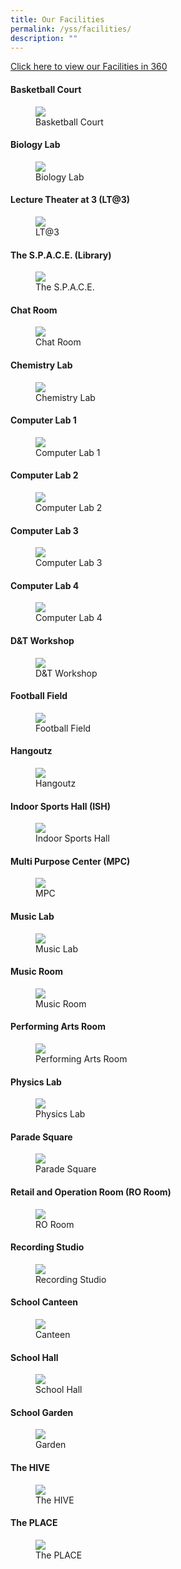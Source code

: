 ```yaml
---
title: Our Facilities
permalink: /yss/facilities/
description: ""
---
```

[Click here to view our Facilities in 360](https://kuula.co/share/collection/7PDqZ?logo=1&info=1&fs=1&vr=0&sd=1&thumbs=1)

#### Basketball Court
<figure><img src="/…"><figcaption>Basketball Court</figcaption></figure>

#### Biology Lab
<figure><img src="/…"><figcaption>Biology Lab</figcaption></figure> 

#### Lecture Theater at 3 (LT@3)
<figure><img src="/images/YSS/LT@3.png"><figcaption>LT@3</figcaption></figure> 

#### The S.P.A.C.E. (Library)
<figure><img src="/images/YSS/Library.png"><figcaption>The S.P.A.C.E.</figcaption></figure> 

#### Chat Room
<figure><img src="/.."><figcaption>Chat Room</figcaption></figure> 

#### Chemistry Lab
<figure><img src="/…"><figcaption>Chemistry Lab</figcaption></figure> 

#### Computer Lab 1
<figure><img src="/…"><figcaption>Computer Lab 1</figcaption></figure> 

#### Computer Lab 2
<figure><img src="/…"><figcaption>Computer Lab 2</figcaption></figure> 

#### Computer Lab 3
<figure><img src="/…"><figcaption>Computer Lab 3</figcaption></figure> 

#### Computer Lab 4
<figure><img src="/…"><figcaption>Computer Lab 4</figcaption></figure>

#### D&T Workshop
<figure><img src="/images/YSS/DnTWorkshop.jpeg"><figcaption>D&T Workshop</figcaption></figure> 

#### Football Field
<figure><img src="/…"><figcaption>Football Field</figcaption></figure> 

#### Hangoutz
<figure><img src="/…"><figcaption>Hangoutz</figcaption></figure>

#### Indoor Sports Hall (ISH)
<figure><img src="/…"><figcaption>Indoor Sports Hall</figcaption></figure> 

#### Multi Purpose Center (MPC)
<figure><img src="/images/YSS/MPC.png"><figcaption>MPC</figcaption></figure> 

#### Music Lab
<figure><img src="/…"><figcaption>Music Lab</figcaption></figure> 

#### Music Room
<figure><img src="/images/YSS/Music_Room.jpg"><figcaption>Music Room</figcaption></figure>

#### Performing Arts Room
<figure><img src="/…"><figcaption>Performing Arts Room</figcaption></figure> 

#### Physics Lab
<figure><img src="/…"><figcaption>Physics Lab</figcaption></figure> 

#### Parade Square
<figure><img src="/images/YSS/ParadeSquare.jpg"><figcaption>Parade Square</figcaption></figure> 

#### Retail and Operation Room (RO Room)
<figure><img src="/…"><figcaption>RO Room</figcaption></figure> 

#### Recording Studio
<figure><img src="/…"><figcaption>Recording Studio</figcaption></figure> 

#### School Canteen
<figure><img src="/…"><figcaption>Canteen</figcaption></figure>

#### School Hall
<figure><img src="/images/YSS/SchoolHall.png"><figcaption>School Hall</figcaption></figure> 

#### School Garden
<figure><img src="/images/YSS/Garden.jpg"><figcaption>Garden</figcaption></figure> 

#### The HIVE
<figure><img src="/…"><figcaption>The HIVE</figcaption></figure> 

#### The PLACE
<figure><img src="/…"><figcaption>The PLACE</figcaption></figure>